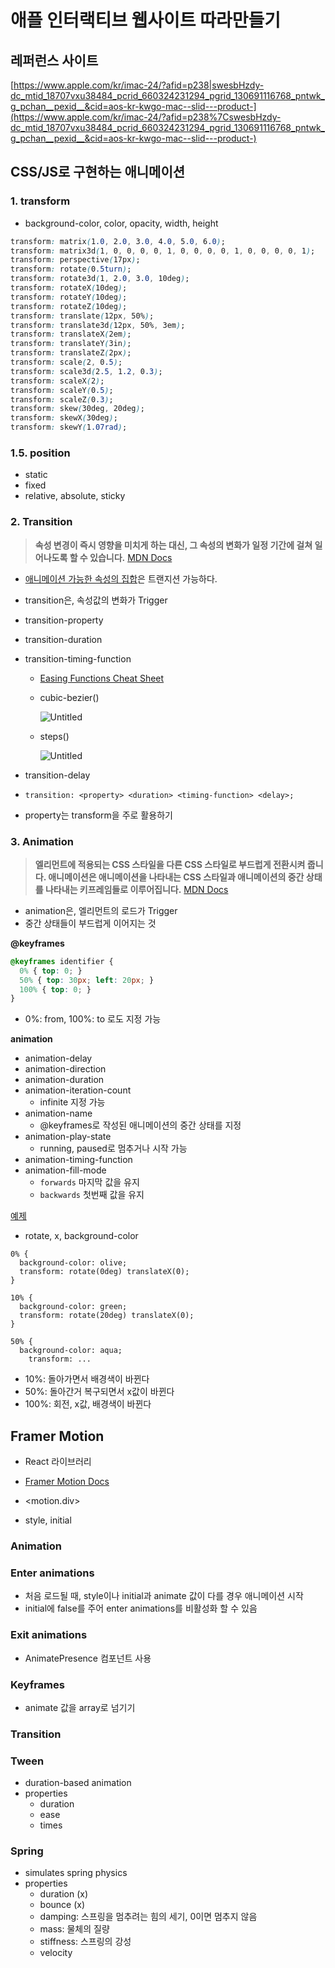 # 애플 인터랙티브 웹사이트 따라만들기

## 레퍼런스 사이트

[https://www.apple.com/kr/imac-24/?afid=p238|swesbHzdy-dc_mtid_18707vxu38484_pcrid_660324231294_pgrid_130691116768_pntwk_g_pchan__pexid__&cid=aos-kr-kwgo-mac--slid---product-](https://www.apple.com/kr/imac-24/?afid=p238%7CswesbHzdy-dc_mtid_18707vxu38484_pcrid_660324231294_pgrid_130691116768_pntwk_g_pchan__pexid__&cid=aos-kr-kwgo-mac--slid---product-)

## CSS/JS로 구현하는 애니메이션

### 1. transform

- background-color, color, opacity, width, height

```css
transform: matrix(1.0, 2.0, 3.0, 4.0, 5.0, 6.0);
transform: matrix3d(1, 0, 0, 0, 0, 1, 0, 0, 0, 0, 1, 0, 0, 0, 0, 1);
transform: perspective(17px);
transform: rotate(0.5turn);
transform: rotate3d(1, 2.0, 3.0, 10deg);
transform: rotateX(10deg);
transform: rotateY(10deg);
transform: rotateZ(10deg);
transform: translate(12px, 50%);
transform: translate3d(12px, 50%, 3em);
transform: translateX(2em);
transform: translateY(3in);
transform: translateZ(2px);
transform: scale(2, 0.5);
transform: scale3d(2.5, 1.2, 0.3);
transform: scaleX(2);
transform: scaleY(0.5);
transform: scaleZ(0.3);
transform: skew(30deg, 20deg);
transform: skewX(30deg);
transform: skewY(1.07rad);
```

### 1.5. position

- static
- fixed
- relative, absolute, sticky


### 2. Transition

> **속성 변경이 즉시 영향을 미치게 하는 대신, 그 속성의 변화가 일정 기간에 걸쳐 일어나도록 할 수 있습니다.**
[MDN Docs](https://developer.mozilla.org/ko/docs/Web/CSS/CSS_Transitions/Using_CSS_transitions)
> 
- [애니메이션 가능한 속성의 집합](https://developer.mozilla.org/en-US/docs/Web/CSS/CSS_animated_properties)은 트랜지션 가능하다.

- transition은, 속성값의 변화가 Trigger

- transition-property
- transition-duration
- transition-timing-function
    - [Easing Functions Cheat Sheet](https://easings.net/)
    - cubic-bezier()
        
        ![Untitled](assets/Untitled.png)
        
    - steps()
        
        ![Untitled](assets/Untitled%201.png)
        
- transition-delay
- `transition: <property> <duration> <timing-function> <delay>;`

- property는 transform을 주로 활용하기

### 3. Animation

> **엘리먼트에 적용되는 CSS 스타일을 다른 CSS 스타일로 부드럽게 전환시켜 줍니다.
애니메이션은 애니메이션을 나타내는 CSS 스타일과 애니메이션의 중간 상태를 나타내는 키프레임들로 이루어집니다.**
[MDN Docs](https://developer.mozilla.org/ko/docs/Web/CSS/CSS_Animations/Using_CSS_animations)
> 

- animation은, 엘리먼트의 로드가 Trigger
- 중간 상태들이 부드럽게 이어지는 것

**@keyframes**

```css
@keyframes identifier {
  0% { top: 0; }
  50% { top: 30px; left: 20px; }
  100% { top: 0; }
}
```

- 0%: from, 100%: to 로도 지정 가능

**animation**

- animation-delay
- animation-direction
- animation-duration
- animation-iteration-count
    - infinite 지정 가능
- animation-name
    - @keyframes로 작성된 애니메이션의 중간 상태를 지정
- animation-play-state
    - running, paused로 멈추거나 시작 가능
- animation-timing-function
- animation-fill-mode
    - `forwards` 마지막 값을 유지
    - `backwards` 첫번째 값을 유지

[예제](https://www.w3schools.com/css/css3_animations.asp)

- rotate, x, background-color

```tsx
0% {
  background-color: olive;
  transform: rotate(0deg) translateX(0);
}

10% {
  background-color: green;
  transform: rotate(20deg) translateX(0);
}

50% {
  background-color: aqua;
	transform: ...
```

- 10%: 돌아가면서 배경색이 바뀐다
- 50%: 돌아간거 복구되면서 x값이 바뀐다
- 100%: 회전, x값, 배경색이 바뀐다

## Framer Motion

- React 라이브러리
- [Framer Motion Docs](https://www.framer.com/motion/introduction/)

- <motion.div>
- style, initial

### Animation

### Enter animations

- 처음 로드될 때, style이나 initial과 animate 값이 다를 경우 애니메이션 시작
- initial에 false를 주어 enter animations를 비활성화 할 수 있음

### Exit animations

- AnimatePresence 컴포넌트 사용

### Keyframes

- animate 값을 array로 넘기기

### Transition

### Tween

- duration-based animation
- properties
    - duration
    - ease
    - times

### Spring

- simulates spring physics
- properties
    - duration (x)
    - bounce (x)
    - damping: 스프링을 멈추려는 힘의 세기, 0이면 멈추지 않음
    - mass: 물체의 질량
    - stiffness: 스프링의 강성
    - velocity